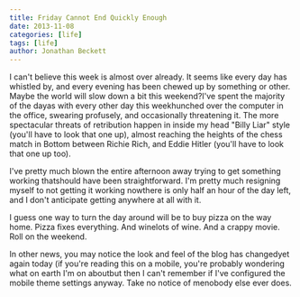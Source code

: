 ```yaml
---
title: Friday Cannot End Quickly Enough
date: 2013-11-08
categories: [life]
tags: [life]
author: Jonathan Beckett
---
```


I can't believe this week is almost over already. It seems like every day has whistled by, and every evening has been chewed up by something or other. Maybe the world will slow down a bit this weekend?I've spent the majority of the dayas with every other day this weekhunched over the computer in the office, swearing profusely, and occasionally threatening it. The more spectacular threats of retribution happen in inside my head "Billy Liar" style (you'll have to look that one up), almost reaching the heights of the chess match in Bottom between Richie Rich, and Eddie Hitler (you'll have to look that one up too).

I've pretty much blown the entire afternoon away trying to get something working thatshould have been straightforward. I'm pretty much resigning myself to not getting it working nowthere is only half an hour of the day left, and I don't anticipate getting anywhere at all with it.

I guess one way to turn the day around will be to buy pizza on the way home. Pizza fixes everything. And winelots of wine. And a crappy movie. Roll on the weekend.

In other news, you may notice the look and feel of the blog has changedyet again today (if you're reading this on a mobile, you're probably wondering what on earth I'm on aboutbut then I can't remember if I've configured the mobile theme settings anyway. Take no notice of menobody else ever does.